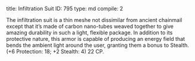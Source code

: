 title:          Infiltration Suit
ID:             795
type:           md
compile:        2



The infiltration suit is a thin meshe not dissimilar from ancient chainmail except that it’s made of carbon nano-tubes weaved together to give amazing durability in such a light, flexible package. In addition to its protective nature, this armor is capable of producing an energy field that bends the ambient light around the user, granting them a bonus to Stealth. (+6 Protection: 18; +2 Stealth: 4) 22 CP.